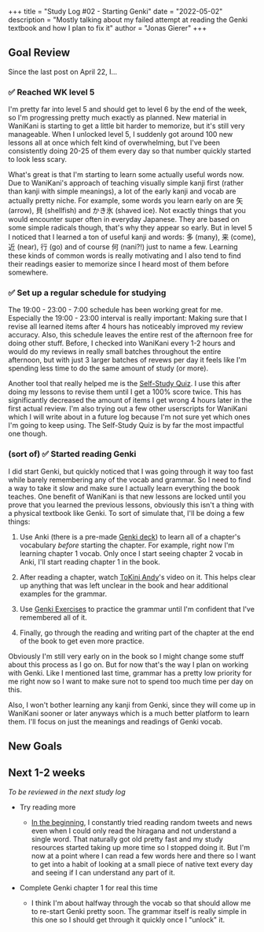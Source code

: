 +++
title = "Study Log #02 - Starting Genki"
date = "2022-05-02"
description = "Mostly talking about my failed attempt at reading the Genki textbook and how I plan to fix it"
author = "Jonas Gierer"
+++

## Goal Review

Since the last post on April 22, I...

### ✅ Reached WK level 5

I'm pretty far into level 5 and should get to level 6 by the end of the week, so I'm progressing pretty much exactly as planned. New material in WaniKani is starting to get a little bit harder to memorize, but it's still very manageable. When I unlocked level 5, I suddenly got around 100 new lessons all at once which felt kind of overwhelming, but I've been consistently doing 20-25 of them every day so that number quickly started to look less scary.

What's great is that I'm starting to learn some actually useful words now. Due to WaniKani's approach of teaching visually simple kanji first (rather than kanji with simple meanings), a lot of the early kanji and vocab are actually pretty niche. For example, some words you learn early on are 矢 (arrow), 貝 (shellfish) and かき氷 (shaved ice). Not exactly things that you would encounter super often in everyday Japanese. They are based on some simple radicals though, that's why they appear so early. But in level 5 I noticed that I learned a ton of useful kanji and words: 多 (many), 来 (come), 近 (near), 行 (go) and of course 何 (nani?!) just to name a few. Learning these kinds of common words is really motivating and I also tend to find their readings easier to memorize since I heard most of them before somewhere.

### ✅ Set up a regular schedule for studying

The 19:00 - 23:00 - 7:00 schedule has been working great for me. Especially the 19:00 - 23:00 interval is really important: Making sure that I revise all learned items after 4 hours has noticeably improved my review accuracy. Also, this schedule leaves the entire rest of the afternoon free for doing other stuff. Before, I checked into WaniKani every 1-2 hours and would do my reviews in really small batches throughout the entire afternoon, but with just 3 larger batches of revews per day it feels like I'm spending less time to do the same amount of study (or more).

Another tool that really helped me is the [Self-Study Quiz](https://community.wanikani.com/t/userscript-self-study-quiz/13191). I use this after doing my lessons to revise them until I get a 100% score twice. This has significantly decreased the amount of items I get wrong 4 hours later in the first actual review. I'm also trying out a few other userscripts for WaniKani which I will write about in a future log because I'm not sure yet which ones I'm going to keep using. The Self-Study Quiz is by far the most impactful one though.

### (sort of) ✅ Started reading Genki

I did start Genki, but quickly noticed that I was going through it way too fast while barely remembering any of the vocab and grammar. So I need to find a way to take it slow and make sure I actually learn everything the book teaches. One benefit of WaniKani is that new lessons are locked until you prove that you learned the previous lessons, obviously this isn't a thing with a physical textbook like Genki. To sort of simulate that, I'll be doing a few things:

1. Use Anki (there is a pre-made [Genki deck](https://ankiweb.net/shared/info/1742947823)) to learn all of a chapter's vocabulary *before* starting the chapter. For example, right now I'm learning chapter 1 vocab. Only once I start seeing chapter 2 vocab in Anki, I'll start reading chapter 1 in the book.

2. After reading a chapter, watch [ToKini Andy](https://www.youtube.com/watch?v=GaQBL4XHuSo&list=PLA_RcUI8km1NMhiEebcbqdlcHv_2ngbO2)'s video on it. This helps clear up anything that was left unclear in the book and hear additional examples for the grammar.

3. Use [Genki Exercises](https://sethclydesdale.github.io/genki-study-resources/lessons-3rd/) to practice the grammar until I'm confident that I've remembered all of it.

4. Finally, go through the reading and writing part of the chapter at the end of the book to get even more practice.

Obviously I'm still very early on in the book so I might change some stuff about this process as I go on. But for now that's the way I plan on working with Genki. Like I mentioned last time, grammar has a pretty low priority for me right now so I want to make sure not to spend too much time per day on this.

Also, I won't bother learning any kanji from Genki, since they will come up in WaniKani sooner or later anyways which is a much better platform to learn them. I'll focus on just the meanings and readings of Genki vocab.

## New Goals

## Next 1-2 weeks

*To be reviewed in the next study log*

- Try reading more
    - [In the beginning](https://www.youtube.com/watch?v=fWKB8zdVM-U), I constantly tried reading random tweets and news even when I could only read the hiragana and not understand a single word. That naturally got old pretty fast and my study resources started taking up more time so I stopped doing it. But I'm now at a point where I can read a few words here and there so I want to get into a habit of looking at a small piece of native text every day and seeing if I can understand any part of it.

- Complete Genki chapter 1 for real this time
    - I think I'm about halfway through the vocab so that should allow me to re-start Genki pretty soon. The grammar itself is really simple in this one so I should get through it quickly once I "unlock" it.
